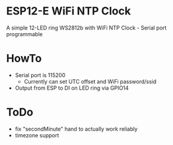 # ESP12-E WiFi NTP Clock
A simple 12-LED ring WS2812b with WiFi NTP Clock - Serial port programmable

# HowTo
 * Serial port is 115200
   * Currently can set UTC offset and WiFi password/ssid
 * Output from ESP to DI on LED ring via GPIO14

# ToDo
 * fix "secondMinute" hand to actually work reliably
 * timezone support

